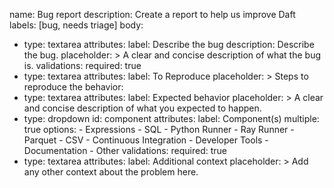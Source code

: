 name: Bug report
description: Create a report to help us improve Daft
labels: [bug, needs triage]
body:
  - type: textarea
    attributes:
      label: Describe the bug
      description: Describe the bug.
      placeholder: >
        A clear and concise description of what the bug is.
    validations:
      required: true
  - type: textarea
    attributes:
      label: To Reproduce
      placeholder: >
        Steps to reproduce the behavior:
  - type: textarea
    attributes:
      label: Expected behavior
      placeholder: >
        A clear and concise description of what you expected to happen.
  - type: dropdown
    id: component
    attributes:
      label: Component(s)
      multiple: true
      options:
        - Expressions
        - SQL
        - Python Runner
        - Ray Runner
        - Parquet
        - CSV
        - Continuous Integration
        - Developer Tools
        - Documentation
        - Other
    validations:
      required: true
  - type: textarea
    attributes:
      label: Additional context
      placeholder: >
        Add any other context about the problem here.
